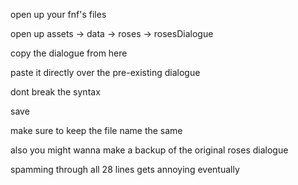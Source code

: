 open up your fnf's files

open up assets -> data -> roses -> rosesDialogue

copy the dialogue from here

paste it directly over the pre-existing dialogue

dont break the syntax

save

make sure to keep the file name the same

also you might wanna make a backup of the original roses dialogue

spamming through all 28 lines gets annoying eventually
